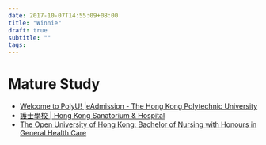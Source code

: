 ```yaml
---
date: 2017-10-07T14:55:09+08:00
title: "Winnie"
draft: true
subtitle: ""
tags:
---
```


# Mature Study
- [Welcome to PolyU! |eAdmission - The Hong Kong Polytechnic University](https://www38.polyu.edu.hk/eAdmission/index.jsf)
- [護士學校 | Hong Kong Sanatorium & Hospital](http://www.hksh-hospital.com/zh-hk/school-of-nursing)
- [The Open University of Hong Kong: Bachelor of Nursing with Honours in General Health Care](http://www.ouhk.edu.hk/wcsprd/Satellite?pagename=OUHK/tcGenericPage2010&c=C_ETPU&cid=1385184757977&lang=eng&status=1)

